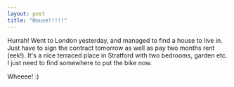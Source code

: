 ```yaml
---
layout: post
title: "House!!!!!"
---
```

Hurrah! Went to London yesterday, and managed to find a house to live in. Just
have to sign the contract tomorrow as well as pay two months rent (eek!). It's
a nice terraced place in Stratford with two bedrooms, garden etc. I just need
to find somewhere to put the bike now.

Wheeee! :)

